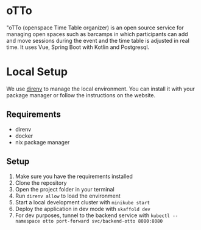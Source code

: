 # oTTo

"oTTo (openspace Time Table organizer) is an open source service for managing open spaces such as barcamps in which participants can add and move sessions during the event and the time table is adjusted  in real time. It uses Vue, Spring Boot with Kotlin and Postgresql. 


# Local Setup 


We use [direnv](https://direnv.net/) to manage the local environment. You can install it with your package manager or follow the instructions on the website. 

## Requirements

* direnv
* docker
* nix package manager

## Setup

1. Make sure you have the requirements installed
2. Clone the repository
3. Open the project folder in your terminal
4. Run `direnv allow` to load the environment 
5. Start a local development cluster with `minikube start`
6. Deploy the application in dev mode with `skaffold dev`
7. For dev purposes, tunnel to the backend service with `kubectl --namespace otto port-forward svc/backend-otto 8080:8080`
